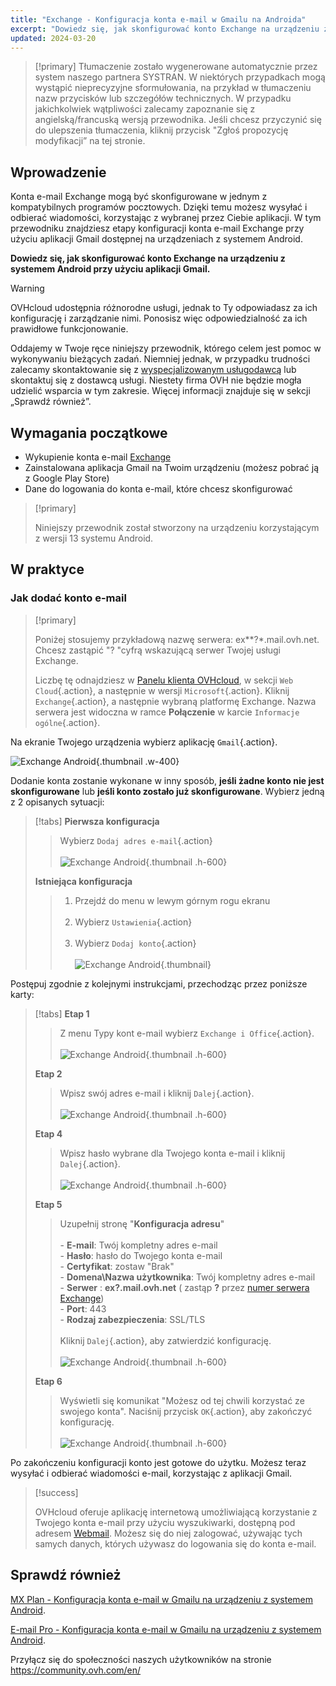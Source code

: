 ```yaml
---
title: "Exchange - Konfiguracja konta e-mail w Gmailu na Androida"
excerpt: "Dowiedz się, jak skonfigurować konto Exchange na urządzeniu z systemem Android poprzez aplikację Gmail"
updated: 2024-03-20
---
```


<style>
.w-400 {
  max-width:400px !important;
}
.h-600 {
  max-height:600px !important;
}
</style>

> [!primary]
> Tłumaczenie zostało wygenerowane automatycznie przez system naszego partnera SYSTRAN. W niektórych przypadkach mogą wystąpić nieprecyzyjne sformułowania, na przykład w tłumaczeniu nazw przycisków lub szczegółów technicznych. W przypadku jakichkolwiek wątpliwości zalecamy zapoznanie się z angielską/francuską wersją przewodnika. Jeśli chcesz przyczynić się do ulepszenia tłumaczenia, kliknij przycisk "Zgłoś propozycję modyfikacji” na tej stronie.
>

## Wprowadzenie

Konta e-mail Exchange mogą być skonfigurowane w jednym z kompatybilnych programów pocztowych. Dzięki temu możesz wysyłać i odbierać wiadomości, korzystając z wybranej przez Ciebie aplikacji. W tym przewodniku znajdziesz etapy konfiguracji konta e-mail Exchange przy użyciu aplikacji Gmail dostępnej na urządzeniach z systemem Android.

**Dowiedz się, jak skonfigurować konto Exchange na urządzeniu z systemem Android przy użyciu aplikacji Gmail.**

> [!warning]
>
> OVHcloud udostępnia różnorodne usługi, jednak to Ty odpowiadasz za ich konfigurację i zarządzanie nimi. Ponosisz więc odpowiedzialność za ich prawidłowe funkcjonowanie.
>
> Oddajemy w Twoje ręce niniejszy przewodnik, którego celem jest pomoc w wykonywaniu bieżących zadań. Niemniej jednak, w przypadku trudności zalecamy skontaktowanie się z [wyspecjalizowanym usługodawcą](/links/partner) lub skontaktuj się z dostawcą usługi. Niestety firma OVH nie będzie mogła udzielić wsparcia w tym zakresie. Więcej informacji znajduje się w sekcji „Sprawdź również”.


## Wymagania początkowe

- Wykupienie konta e-mail [Exchange](/links/web/emails)
- Zainstalowana aplikacja Gmail na Twoim urządzeniu (możesz pobrać ją z Google Play Store)
- Dane do logowania do konta e-mail, które chcesz skonfigurować

> [!primary]
>
> Niniejszy przewodnik został stworzony na urządzeniu korzystającym z wersji 13 systemu Android.
>

## W praktyce

### Jak dodać konto e-mail

> [!primary]
>
> Poniżej stosujemy przykładową nazwę serwera: ex**?*.mail.ovh.net. Chcesz zastąpić "? "cyfrą wskazującą serwer Twojej usługi Exchange.
>
> Liczbę tę odnajdziesz w [Panelu klienta OVHcloud](/links/manager), w sekcji `Web Cloud`{.action}, a następnie w wersji `Microsoft`{.action}.
> Kliknij `Exchange`{.action}, a następnie wybraną platformę Exchange. Nazwa serwera jest widoczna w ramce **Połączenie** w karcie `Informacje ogólne`{.action}.

Na ekranie Twojego urządzenia wybierz aplikację `Gmail`{.action}.

![Exchange Android](images/exchange-android-00.png){.thumbnail .w-400}

Dodanie konta zostanie wykonane w inny sposób, **jeśli żadne konto nie jest skonfigurowane** lub **jeśli konto zostało już skonfigurowane**. Wybierz jedną z 2 opisanych sytuacji:

> [!tabs]
> **Pierwsza konfiguracja**
>>
>> Wybierz `Dodaj adres e-mail`{.action}<br><br>
>> ![Exchange Android](images/android-first.png){.thumbnail .h-600}
>>
> **Istniejąca konfiguracja**
>>
>> 1. Przejdź do menu w lewym górnym rogu ekranu<br><br>
>> 2. Wybierz `Ustawienia`{.action}<br><br>
>> 3. Wybierz `Dodaj konto`{.action}<br><br>
>> ![Exchange Android](images/android-existing.png){.thumbnail}
>>

Postępuj zgodnie z kolejnymi instrukcjami, przechodząc przez poniższe karty:

> [!tabs]
> **Etap 1**
>> Z menu Typy kont e-mail wybierz `Exchange i Office`{.action}.<br><br>
>> ![Exchange Android](images/exchange-android-01.png){.thumbnail .h-600}
>>
> **Etap 2**
>> Wpisz swój adres e-mail i kliknij `Dalej`{.action}.<br><br>
>> ![Exchange Android](images/exchange-android-02.png){.thumbnail .h-600}
>>
> **Etap 4**
>> Wpisz hasło wybrane dla Twojego konta e-mail i kliknij `Dalej`{.action}.<br><br>
>> ![Exchange Android](images/exchange-android-03.png){.thumbnail .h-600}
>>
> **Etap 5**
>> Uzupełnij stronę "**Konfiguracja adresu**"<br><br>- **E-mail**: Twój kompletny adres e-mail<br>- **Hasło**: hasło do Twojego konta e-mail<br>- **Certyfikat**: zostaw "Brak"<br>- **Domena\Nazwa użytkownika**: Twój kompletny adres e-mail<br>- **Serwer** : **ex?.mail.ovh.net** ( zastąp **?** przez [numer serwera Exchange](#addaccount))<br>- **Port**: 443<br>- **Rodzaj zabezpieczenia**: SSL/TLS<br><br>Kliknij `Dalej`{.action}, aby zatwierdzić konfigurację.<br><br>
>> ![Exchange Android](images/exchange-android-04.png){.thumbnail .h-600}
>>
> **Etap 6**
>> Wyświetli się komunikat "Możesz od tej chwili korzystać ze swojego konta". Naciśnij przycisk `OK`{.action}, aby zakończyć konfigurację.<br><br>
>> ![Exchange Android](images/exchange-android-05.png){.thumbnail .h-600}
>>

Po zakończeniu konfiguracji konto jest gotowe do użytku. Możesz teraz wysyłać i odbierać wiadomości e-mail, korzystając z aplikacji Gmail.

> [!success]
>
> OVHcloud oferuje aplikację internetową umożliwiającą korzystanie z Twojego konta e-mail przy użyciu wyszukiwarki, dostępną pod adresem [Webmail](/links/web/email). Możesz się do niej zalogować, używając tych samych danych, których używasz do logowania się do konta e-mail.

## Sprawdź również <a name="go-further"></a>

[MX Plan - Konfiguracja konta e-mail w Gmailu na urządzeniu z systemem Android](/pages/web_cloud/email_and_collaborative_solutions/mx_plan/how_to_configure_android).

[E-mail Pro - Konfiguracja konta e-mail w Gmailu na urządzeniu z systemem Android](/pages/web_cloud/email_and_collaborative_solutions/email_pro/how_to_configure_android).


Przyłącz się do społeczności naszych użytkowników na stronie <https://community.ovh.com/en/>
